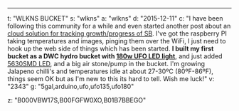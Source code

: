 ---
t: "WLKNS BUCKET"
s: "wlkns"
a: "wlkns"
d: "2015-12-11"
c: "I have been following this community for a while and even started another post about an <a href='https://www.reddit.com/r/SpaceBuckets/comments/3uzfx1/bucketgrow_log_cloud_service/'>cloud solution for tracking growth/progress of SB</a>.  I've got the raspberry PI taking temperatures and images, pinging them over the WiFi, I just need to hook up the web side of things which has been started.
<strong>I built my first bucket as a DWC hydro bucket with <a href='https://amzn.to/36NO5zr'>180w UFO LED light</a></strong>, and just added <a href='https://amzn.to/30TZOZn'>5630SMD LED</a>, and a big air stone/pump in the bucket. I'm growing Jalapeno chilli's and temperatures idle at about 27-30ºC (80ºF-86ºF), things seem OK but as I'm new to this its hard to tell. Wish me luck!"
v: "2343"
g: "5gal,arduino,ufo,ufo135,ufo180"

z: "B000VBW17S,B00FGFW0XO,B01B7BBEGO"
